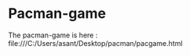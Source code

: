 # Pacman-game







 The pacman-game is here : 
file:///C:/Users/asant/Desktop/pacman/pacgame.html
